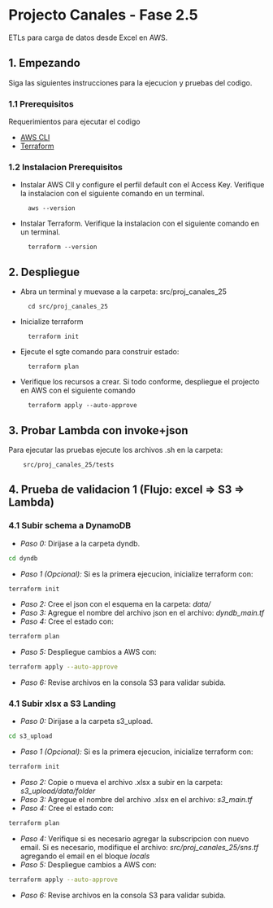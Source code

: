 # Projecto Canales - Fase 2.5

ETLs para carga de datos desde Excel en AWS.

## 1. Empezando
Siga las siguientes instrucciones para la ejecucion y pruebas del codigo.

### 1.1 Prerequisitos

Requerimientos para ejecutar el codigo
- [AWS CLI](https://docs.aws.amazon.com/cli/latest/userguide/getting-started-install.html)
- [Terraform](https://developer.hashicorp.com/terraform/downloads?product_intent=terraform)

### 1.2 Instalacion Prerequisitos
- Instalar AWS ClI y configure el perfil default con el Access Key. Verifique la instalacion con el siguiente comando en un terminal.
        
        aws --version

- Instalar Terraform. Verifique la instalacion con el siguiente comando en un terminal.

        terraform --version

## 2. Despliegue

- Abra un terminal y muevase a la carpeta: src/proj_canales_25

        cd src/proj_canales_25
- Inicialize terraform

        terraform init
- Ejecute el sgte comando para construir estado:

        terraform plan
- Verifique los recursos a crear. Si todo conforme, despliegue el projecto en AWS con el siguiente comando

        terraform apply --auto-approve
        
## 3. Probar Lambda con invoke+json

Para ejecutar las pruebas ejecute los archivos .sh en la carpeta:       

        src/proj_canales_25/tests

## 4. Prueba de validacion 1 (Flujo: excel => S3 => Lambda)

### 4.1 Subir schema a DynamoDB
- *Paso 0:* Dirijase a la carpeta dyndb. 
```bash
cd dyndb
``` 
 - *Paso 1 (Opcional):* Si es la primera ejecucion, inicialize terraform con:
```bash
terraform init
``` 

- *Paso 2:* Cree el json con el esquema en la carpeta: *data/*
- *Paso 3:* Agregue el nombre del archivo json en el archivo: *dyndb_main.tf*
- *Paso 4:* Cree el estado con:
```bash
terraform plan
```
- *Paso 5:* Despliegue cambios a AWS con:
```bash
terraform apply --auto-approve
```
- *Paso 6:* Revise archivos en la consola S3 para validar subida.

### 4.1 Subir xlsx a S3 Landing

- *Paso 0:* Dirijase a la carpeta s3_upload. 
```bash
cd s3_upload
``` 
 - *Paso 1 (Opcional):* Si es la primera ejecucion, inicialize terraform con:
```bash
terraform init
``` 

- *Paso 2:* Copie o mueva el archivo .xlsx a subir en la carpeta: *s3_upload/data/folder*
- *Paso 3:* Agregue el nombre del archivo .xlsx en el archivo: *s3_main.tf*
- *Paso 4:* Cree el estado con:
```bash
terraform plan
```
- *Paso 4:* Verifique si es necesario agregar la subscripcion con nuevo email. Si es necesario, modifique el archivo: *src/proj_canales_25/sns.tf* agregando el email en el bloque *locals*
- *Paso 5:* Despliegue cambios a AWS con:
```bash
terraform apply --auto-approve
```
- *Paso 6:* Revise archivos en la consola S3 para validar subida.




